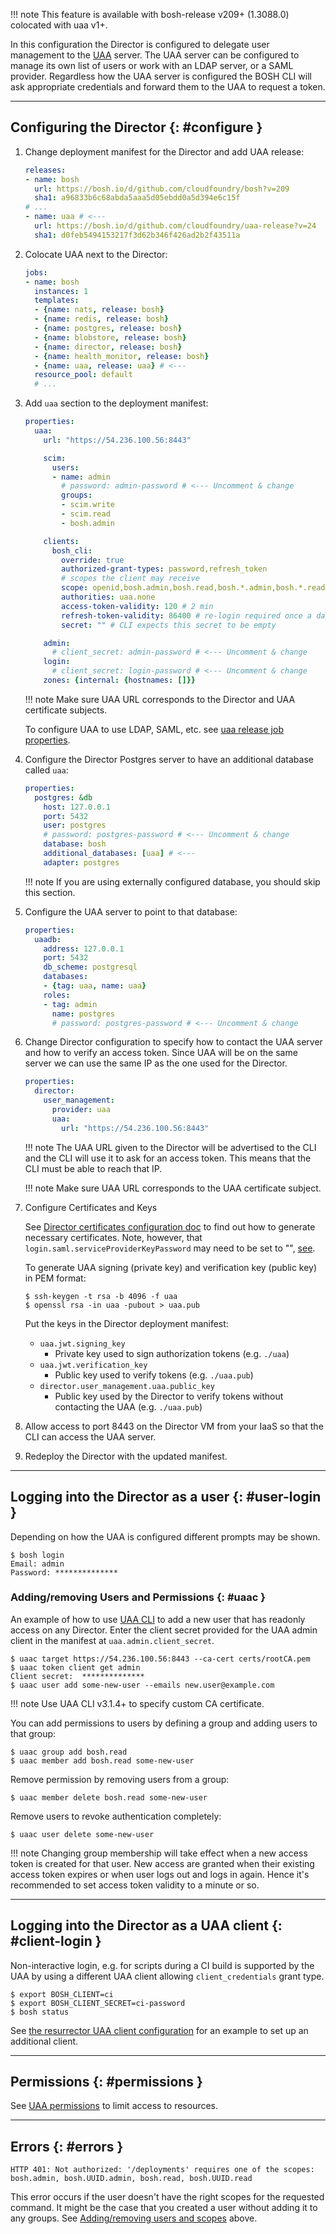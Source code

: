 !!! note
    This feature is available with bosh-release v209+ (1.3088.0) colocated with uaa v1+.

In this configuration the Director is configured to delegate user management to the [UAA](https://github.com/cloudfoundry/uaa) server. The UAA server can be configured to manage its own list of users or work with an LDAP server, or a SAML provider. Regardless how the UAA server is configured the BOSH CLI will ask appropriate credentials and forward them to the UAA to request a token.

---
## Configuring the Director {: #configure }

1. Change deployment manifest for the Director and add UAA release:

    ```yaml
    releases:
    - name: bosh
      url: https://bosh.io/d/github.com/cloudfoundry/bosh?v=209
      sha1: a96833b6c68abda5aaa5d05ebdd0a5d394e6c15f
    # ...
    - name: uaa # <---
      url: https://bosh.io/d/github.com/cloudfoundry/uaa-release?v=24
      sha1: d0feb5494153217f3d62b346f426ad2b2f43511a
    ```

1. Colocate UAA next to the Director:

    ```yaml
    jobs:
    - name: bosh
      instances: 1
      templates:
      - {name: nats, release: bosh}
      - {name: redis, release: bosh}
      - {name: postgres, release: bosh}
      - {name: blobstore, release: bosh}
      - {name: director, release: bosh}
      - {name: health_monitor, release: bosh}
      - {name: uaa, release: uaa} # <---
      resource_pool: default
      # ...
    ```

1. Add `uaa` section to the deployment manifest:

    ```yaml
    properties:
      uaa:
        url: "https://54.236.100.56:8443"

        scim:
          users:
          - name: admin
            # password: admin-password # <--- Uncomment & change
            groups:
            - scim.write
            - scim.read
            - bosh.admin

        clients:
          bosh_cli:
            override: true
            authorized-grant-types: password,refresh_token
            # scopes the client may receive
            scope: openid,bosh.admin,bosh.read,bosh.*.admin,bosh.*.read
            authorities: uaa.none
            access-token-validity: 120 # 2 min
            refresh-token-validity: 86400 # re-login required once a day
            secret: "" # CLI expects this secret to be empty

        admin:
          # client_secret: admin-password # <--- Uncomment & change
        login:
          # client_secret: login-password # <--- Uncomment & change
        zones: {internal: {hostnames: []}}
    ```

    !!! note
        Make sure UAA URL corresponds to the Director and UAA certificate subjects.

    To configure UAA to use LDAP, SAML, etc. see [uaa release job properties](https://bosh.io/jobs/uaa?source=github.com/cloudfoundry/uaa-release).

1. Configure the Director Postgres server to have an additional database called `uaa`:

    ```yaml
    properties:
      postgres: &db
        host: 127.0.0.1
        port: 5432
        user: postgres
        # password: postgres-password # <--- Uncomment & change
        database: bosh
        additional_databases: [uaa] # <---
        adapter: postgres
    ```

    !!! note
        If you are using externally configured database, you should skip this section.

1. Configure the UAA server to point to that database:

    ```yaml
    properties:
      uaadb:
        address: 127.0.0.1
        port: 5432
        db_scheme: postgresql
        databases:
        - {tag: uaa, name: uaa}
        roles:
        - tag: admin
          name: postgres
          # password: postgres-password # <--- Uncomment & change
    ```

1. Change Director configuration to specify how to contact the UAA server and how to verify an access token. Since UAA will be on the same server we can use the same IP as the one used for the Director.

    ```yaml
    properties:
      director:
        user_management:
          provider: uaa
          uaa:
            url: "https://54.236.100.56:8443"
    ```

    !!! note
        The UAA URL given to the Director will be advertised to the CLI and the CLI will use it to ask for an access token. This means that the CLI must be able to reach that IP.

    !!! note
        Make sure UAA URL corresponds to the UAA certificate subject.

1. Configure Certificates and Keys

    See [Director certificates configuration doc](director-certs.md) to find out how to generate necessary certificates.
    Note, however, that `login.saml.serviceProviderKeyPassword` may need to be set to "", [see](https://bosh.io/releases/github.com/cloudfoundry/uaa-release?version=24).

    To generate UAA signing (private key) and verification key (public key) in PEM format:

    ```shell
    $ ssh-keygen -t rsa -b 4096 -f uaa
    $ openssl rsa -in uaa -pubout > uaa.pub
    ```

    Put the keys in the Director deployment manifest:
    - `uaa.jwt.signing_key`
        - Private key used to sign authorization tokens (e.g. `./uaa`)
    - `uaa.jwt.verification_key`
        - Public key used to verify tokens (e.g. `./uaa.pub`)
    - `director.user_management.uaa.public_key`
        - Public key used by the Director to verify tokens without contacting the UAA (e.g. `./uaa.pub`)

1. Allow access to port 8443 on the Director VM from your IaaS so that the CLI can access the UAA server.

1. Redeploy the Director with the updated manifest.

---
## Logging into the Director as a user {: #user-login }

Depending on how the UAA is configured different prompts may be shown.

```shell
$ bosh login
Email: admin
Password: **************
```

### Adding/removing Users and Permissions {: #uaac }

An example of how to use [UAA CLI](https://rubygems.org/gems/cf-uaac) to add a new user that has readonly access on any Director. Enter the client secret provided for the UAA admin client in the manifest at `uaa.admin.client_secret`.

```shell
$ uaac target https://54.236.100.56:8443 --ca-cert certs/rootCA.pem
$ uaac token client get admin
Client secret:  **************
$ uaac user add some-new-user --emails new.user@example.com
```

!!! note
    Use UAA CLI v3.1.4+ to specify custom CA certificate.

You can add permissions to users by defining a group and adding users to that group:

```shell
$ uaac group add bosh.read
$ uaac member add bosh.read some-new-user
```

Remove permission by removing users from a group:

```shell
$ uaac member delete bosh.read some-new-user
```

Remove users to revoke authentication completely:

```shell
$ uaac user delete some-new-user
```

!!! note
    Changing group membership will take effect when a new access token is created for that user. New access are granted when their existing access token expires or when user logs out and logs in again. Hence it's recommended to set access token validity to a minute or so.

---
## Logging into the Director as a UAA client {: #client-login }

Non-interactive login, e.g. for scripts during a CI build is supported by the UAA by using a different UAA client allowing `client_credentials` grant type.

```shell
$ export BOSH_CLIENT=ci
$ export BOSH_CLIENT_SECRET=ci-password
$ bosh status
```

See [the resurrector UAA client configuration](resurrector.md#uaa-client) for an example to set up an additional client.

---
## Permissions {: #permissions }

See [UAA permissions](director-users-uaa-perms.md) to limit access to resources.

---
## Errors {: #errors }

```
HTTP 401: Not authorized: '/deployments' requires one of the scopes: bosh.admin, bosh.UUID.admin, bosh.read, bosh.UUID.read
```

This error occurs if the user doesn't have the right scopes for the requested command. It might be the case that you created a user without adding it to any groups. See [Adding/removing users and scopes](#uaac) above.
